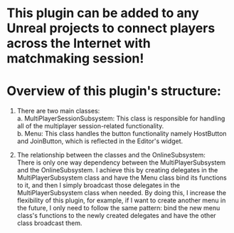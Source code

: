 # This plugin can be added to any Unreal projects to connect players across the Internet with matchmaking session!

# Overview of this plugin's structure:

1. There are two main classes:                                                                                                                                           
  a. MultiPlayerSessionSubsystem: This class is responsible for handling all of the multiplayer session-related functionality.  
  b. Menu: This class handles the button functionality namely HostButton and JoinButton, which is reflected in the Editor's widget.

2. The relationship between the classes and the OnlineSubsystem:                                                                                                          
  There is only one way dependency between the MultiPlayerSubsystem and the OnlineSubsystem. I achieve this by creating delegates in the MultiPlayerSubsystem class and have the Menu class bind its functions to it, and then I simply broadcast those delegates in the MultiPlayerSubsystem class when needed. By doing this, I increase the flexibility of this plugin, for example, if I want to create another menu in the future, I only need to follow the same pattern: bind the new menu class's functions to the newly created delegates and have the other class broadcast them.
